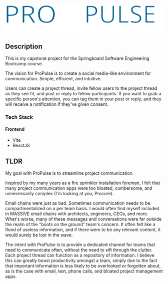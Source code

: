# ![Propulse](frontend/public/icons/ProPulse-navBrand.svg)

## Description

This is my capstone project for the Springboard Software Engineering Bootcamp course.

The vision for ProPulse is to create a social media-like environment for communication. Simple, efficient, and intuitive.

Users can create a project thread, invite fellow users to the project thread as they see fit, and post or reply to fellow participants. If you want to grab a specific person's attention, you can tag them in your post or reply, and they will receive a notification if they've given consent.

### Tech Stack

#### Frontend

- Vite
- ReactJS

## TLDR

My goal with ProPulse is to streamline project communication.

Inspired by my many years as a fire sprinkler installation foreman, I felt that many project communication apps were too bloated, cumbersome, and unnecessarily complex (I'm looking at you, Procore).

Email chains were just as bad. Sometimes communication needs to be compartmentalized on a per team basis. I would often find myself included in MASSIVE email chains with architects, engineers, CEOs, and more. What's worse, many of these messages and conversations were far outside the realm of the "boots on the ground" team's concern. It often felt like a flood of useless information, and if there were to be any relevant content, it would surely be lost in the wave.

The intent with ProPulse is to provide a dedicated channel for teams that need to communicate often, without the need to sift through the clutter. Each project thread can function as a repository of information. I believe this can greatly boost productivity amongst a team, simply due to the fact that important information is less likely to be overlooked or forgotten about, as is the case with email, text, phone calls, and bloated project management apps.

